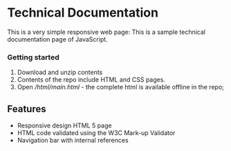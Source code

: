 # Technical Documentation
This is a very simple responsive web page: This is a sample technical
documentation page of JavaScript.

### Getting started
1. Download and unzip contents
2. Contents of the repo include HTML and CSS pages.
3. Open _/html/main.html_ - the complete html is available offline in the repo;

## Features
* Responsive design HTML 5 page
* HTML code validated using the W3C Mark-up Validator
* Navigation bar with internal references
